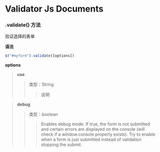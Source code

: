 # Validator Js Documents

### .validate() 方法

验证选择的表单

**语法**

```js
$("#myform").validate([options])
```

**options**

> **use**
>> 类型：String
>>> 说明

> **debug**
>> 类型：boolean
>>> Enables debug mode. If true, the form is not submitted and certain errors are displayed on the console (will check if a window.console property exists). Try to enable when a form is just submitted instead of validation stopping the submit.
